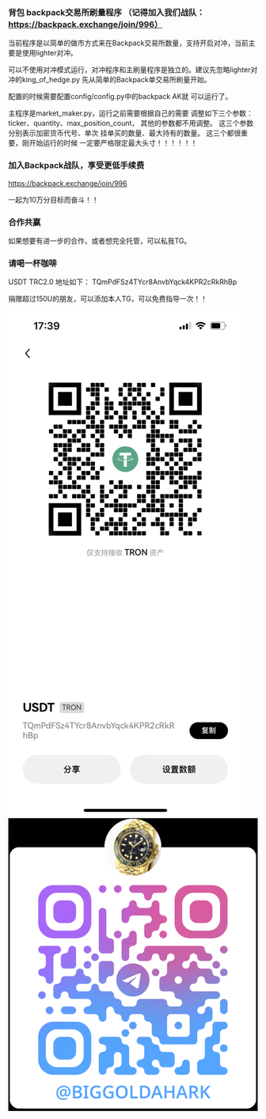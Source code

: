 ### 背包 backpack交易所刷量程序 （记得加入我们战队：https://backpack.exchange/join/996）

当前程序是以简单的做市方式来在Backpack交易所数量，支持开启对冲，当前主要是使用lighter对冲。

可以不使用对冲模式运行，对冲程序和主刷量程序是独立的。建议先忽略lighter对冲的king_of_hedge.py
先从简单的Backpack单交易所刷量开始。

配置的时候需要配置config/config.py中的backpack AK就
可以运行了。

主程序是market_maker.py，运行之前需要根据自己的需要
调整如下三个参数：
ticker、quantity、max_position_count，
其他的参数都不用调整。 这三个参数分别表示加密货币代号、单次
挂单买的数量、最大持有的数量。 这三个都很重要，刚开始运行的时候
一定要严格限定最大头寸！！！！！！

### 加入Backpack战队，享受更低手续费
https://backpack.exchange/join/996

一起为10万分目标而奋斗！！

### 合作共赢
如果想要有进一步的合作，或者想完全托管，可以私我TG。

### 请喝一杯咖啡
USDT TRC2.0 
地址如下：
TQmPdFSz4TYcr8AnvbYqck4KPR2cRkRhBp

捐赠超过150U的朋友，可以添加本人TG，可以免费指导一次！！

![img.png](img.png)
![img_1.png](img_1.png)
